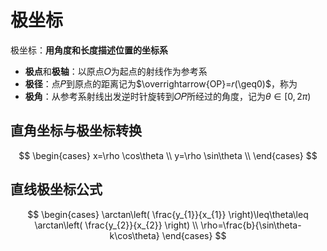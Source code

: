 # 极坐标

极坐标：**用角度和长度描述位置的坐标系**

- **极点**和**极轴**：以原点𝑂为起点的射线作为参考系
- **极径**：点𝑃到原点的距离记为$\overrightarrow{OP}=𝑟(\geq0)$，称为
- **极角**：从参考系射线出发逆时针旋转到𝑂𝑃所经过的角度，记为$\theta\in[0,2\pi)$

## 直角坐标与极坐标转换

$$
\begin{cases}
x=\rho \cos\theta \\
y=\rho \sin\theta \\
\end{cases}
$$

## 直线极坐标公式

$$
\begin{cases}
\arctan\left( \frac{y_{1}}{x_{1}} \right)\leq\theta\leq \arctan\left( \frac{y_{2}}{x_{2}} \right) \\
\rho=\frac{b}{\sin\theta-k\cos\theta}
\end{cases}
$$
